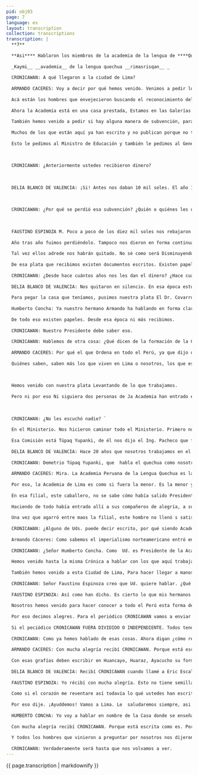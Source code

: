 ```yaml
---
pid: obj03
page: 7
language: es
layout: transcription
collection: transcriptions
transcription: |
  **7**
  
  **Asi**** Hablaron los miembros de la academia de la lengua de ****Quechua**
  
  _Kaymi__ __avademia__ de la lengua quechua __rimasrisqan__ _
  
  CRONICAWAN: A qué llegaron a la ciudad de Lima?
  
  ARMANDO CACERES: Voy a decir por qué hemos venido. Venimos a pedir lo siguiente: Se conoce desde que los incas existieron que del Cusco se expandió el idioma Quechua, recordando eso la Academia de la Lengua Quechua tiene una casa del Saber Buscamos desde hace veinte años que la verdad del Quechua sea admitida como tal.
  
  Acá están los hombres que envejecieron buscando el reconocimiento del Quechua. Como el Cusco está en el centro, como desde ahí brotó el runasimi para que todos la hablaran, queremos pedir: Que en el Cusco se construya una casa del saber.
  
  Ahora la Academía está en una casa prestada, Estamos en las Galerías Turísticas que son del Concejo Provincial El Concejo nos pide que devolvamos esa casa. Vivimos en esa casa, por eso desde CRONICAWAN agradecemos ese gesto.
  
  También hemos venido a pedir si hay alguna manera de subvención, para que publiquen libros, como ustedes saben las obras en castellano hemos traducido a nuestro Runasimi.
  
  Muchos de los que están aquí ya han escrito y no publican porque no tienen plata, Tal vez ni conoceremos lo que ellos han escrito.
  
  Esto le pedimos al Ministro de Educación y también le pedimos al General Velasco Alvarado.
  
  
  
  CRONICAWAN: ¿Anteriormente ustedes recibieron dinero?
  
  
  
  DELIA BLANCO DE VALENCIA: ¡Si! Antes nos daban 10 mil soles. El año 1959.
  
  
  
  CRONICAWAN: ¿Por qué se perdió esa subvención? ¿Quién o quiénes les quitó?
  
  
  
  FAUSTINO ESPINOZA M. Poco a poco de los diez mil soles nos rebajaron a dos mil soles. Fueron disminuyéndonos, no sé por qué será.
  
  Año tras año fuimos perdiéndolo. Tampoco nos dieron en forma continua los diez mil soles, algunas veces nos daban, otras no, hasta que finalmente nos recortaron todo.
  
  Tal vez ellos adrede nos habrán quitado. No sé como será Disminuyendo nomás se acabó.
  
  De esa plata que recibimos existen documentos escritos. Existen papeles.
  
  CRONICAWAN: ¿Desde hace cuántos años nos les dan el dinero? ¿Hace cuánto que no reciben subvención?
  
  DELIA BLANCO DE VALENCIA: Nos quitaron en silencio. En esa época estuvo de Presidente de la Academia el Dr. Humberto Covarrubias y yo era la Tesorera.
  
  Para pegar la casa que teníamos, pusimos nuestra plata El Dr. Covarrubias puso cinco mil soles y yo puse siete mil soles, eso completamos.
  
  Humberto Concha: Ya nuestro hermano Armando ha hablando en forma clara. Sólo debo agregar lo siguiente.
  
  De todo eso existen papeles. Desde esa época ni más recibimos.
  
  CRONICAWAN: Nuestro Presidente debe saber eso.
  
  CRONICAWAN: Hablemos de otra cosa: ¿Qué dicen de la formación de la Comisión de Alto Nivel?
  
  ARMANDO CACERES: Por qué el que Ordena en todo el Perú, ya que dijo que no habría más centralismo, por qué para el Quechua se ha procedido con criterio centralista.
  
  Quiénes saben, saben más los que viven en Lima o nosotros, los que estamos en el Cusco sabemos más el runasimi, Los que viven en el corazón: Ellos o nosotros. Es que nosotros no vendemos nuestro quechua.
  
  
  
  Hemos venido con nuestra plata Levantando de lo que trabajamos.
  
  Pero ni por eso Ni siguiera dos personas de Ja Academia han entrado en la Comisión.
  
  
  
  CRONICAWAN: ¿No les escuchó nadie? `
  
  En el Ministerio. Nos hicieron caminar todo el Ministerio. Primero nos hicieron ir donde el Coronel Inspector General de Educación Artemio Palomino. Ese mismo Coronel nos mandó donde el Coronel Marlo Villavicencio, después fuimos donde el Dr. Julio González. Recién él nos llevó a la oficina del Padre Morales, El nos dijo: La Comisión ya está integrada Nos reuniremos el día lunes, Asi nos dijo.
  
  Esa Comisión está Túpaq Yupanki, de él nos dijo el Ing. Pacheco que fue rector en el Cusco así: El nos dijo de este modo para que ya han venido. Túpaq Yupanki hace tiempo que ya está dando vueltas, asi nos dijo, ya le habrán escogido a Él, y con quien va a trabajar todo eso, entonces ustedes han venido por gusto.
  
  DELIA BLANCO DE VALENCIA: Hace 20 años que nosotros trabajamos en el Cusco. Aún así nos van a separar.
  
  CRONICAWAN: Demetrio Túpaq Yupanki, que  habla el quechua como nosotros es de la Academia no es cierto ¿Eso está mál?
  
  ARMANDO CACERES: Mira. La Academia Peruana de la Lengua Quechua es la madre. La madre del idioma. La madre del idioma está en el Cusco.
  
  Por eso, la Academia de Lima es como si fuera la menor. Es la menor y se llama filial.
  
  En esa filial, este caballero, no se sabe cómo había salido Presidente. Pero este caballero para qué lleva el nombre de Presidente.
  
  Haciendo de todo había entrado allí a sus compañeros de alegría, a sus alumnos había llevado para hacerse escoger él.
  
  Una vez que agarró entre maos la filial, este hombre no llenó s satisfacción las Órdenes de la Academia pro en él ya trabajaba con un señor norteamericano Zolá escribía como deba la gana y o gran libro con cuantos miles de miles sería ya que sabe hacer negocio.
  
  CRONICAWAN: ¿Alguno de Uds. puede decir escrito, por qué siendo Académico no respeta la grabas de la Academia?
  
  Armando Cáceres: Como sabemos el imperialismo norteamericano entró en todas partes, incluso al pueblo del Perú entero, Como ellos querían nomás trabajamos, Pero nuestro Gobierno los va botando poco a poco.  Pero ese imperialismo entró en el idioma Quechua, con ese señor Zolá, haciendo que retrocedamos, que nos equivoquemos haciendo que el idioma quechua no se clarifique, para no escribir bien el idioma Quechua. Como no so escribe bien. Traducen una cosa por otra, se empantanan así dentro de diez años, ya no existirá el idioma quechua.
  
  CRONICAWAN: ¿Señor Humberto Concha. Como  Ud. es Presidente de la Academia de la Lengua Quechua qué nos puede decir?
  
  Hemos venido hasta la misma Crónica a hablar con los que aquí trabajan. Queremos saludarlos a Ud. y seguidamente ponderamos lo que vienen haciendo.  Alabamos a Ud. porque están haciendo conocer el idioma del Cusco en todo el mundo. Sí, lo cierto, el verdadero lenguaje. Nosotros decimos que estan escribiendo correctamente los que trabajan en CRONICAWAN.
  
  También hemos venido a esta Ciudad de Lima, Para hacer llegar a manos del Ministro nuestro sistema de grafías. Para que todas las comisiones escriban bien con ayuda de ese sistema do grafías. Con nuestro alfabeto para que escriban con corrección.
  
  CRONICAWAN: Señor Faustino Espinoza creo que Ud. quiere hablar. ¿Qué dice Ud. señor Faustino?
  
  FAUSTINO ESPINOZA: Así como han dicho. Es cierto lo que mis hermanos hablan. Así ayudaré a terminar esta charla.
  
  Nosotros hemos venido para hacer conocer a todo el Perú esta forma de escritura También hemos venido para que todos los que hablamos quechua siempre estemos unidos, no podemos vivir separados. Un sólo corazón, una sola inteligencia debemos ser. Levantándonos todos debemos endulzar nuestro idioma Quechua aún más. Debemos hacerla madurar aún más.
  
  Por eso decimos alegres. Para el periódico CRONICAWAN vamos a enviar nuestros pensamientos, Todo lo que hagamos en la Academia enviaremos.
  
  Si el peciódico CRONICAWAN FUERA DIVIDIDO O INDEPENDIENTE. Todos tendríamos que juntamos  para trabajar en CRONICAWAN. Escribiríamos para llenar sus páginas. Podríamos enviar los días lunes nuestros escritos.
  
  CRONICAWAN: Como ya hemos hablado de esas cosas. Ahora digan ¿cómo recibieron el periódico CRONICAWAN. Halen sólo la verdad de nuestros errores?
  
  ARMANDO CACERES: Con mucha alegría recibí CRONICAWAN. Porque está escrito como nosotros escribimos en la Academia por eso. Esa forma de escribir deben seguir en todo el Perú.
  
  Con esas grafías deben escribir en Huancayo, Huaraz, Ayacucho su forma de hablar.
  
  DELIA BLANCO DE VALENCIA: Recibí CRONICAWAN cuando llamé a Eric Escalante. El me  aviso quienes escribían. Por eso contenta hice que todos miraran, así se habla diciéndoles.
  
  FAUSTINO ESPINOZA: Yo récibí con mucha alegría. Esto no tiene semilla de otras partes diciendo.
  
  Como si el corazón me reventare así todavía lo qué ustedes han escrito miré. Así deben hacer otros diciendo.
  
  Por eso dije. ¡Ayuddemos! Vamos a Lima. Le  saludaremos siempre, asi dije. Ayudaremos a escribir. Que mire prístino dije. Lo que está escrito en CRONICAWAN, debe ser patrón de Quechua, para que mirando CRONICAWAN, todo escriban así.
  
  HUMBERTO CONCHA: Yo voy a hablar en nombre de la Casa donde se enseña Quechua.
  
  Con mucha alegría recibí CRONICAWAN. Porque está escrita como es. Porque es el mejor Quechua. Estos periodistas, únicamente leyendo va a llegar a saber el  Quechua dije.
  
  Y todos los hombres que vinieron a preguntar por nosotros nos dijeron: Estos hombres que enseñan. Quechua nos dijeron: Los nombres propios so deben escribir como son.
  
  CRONICAWAN: Verdaderamente será hasta que nos volvamos a ver.
---
```


{{ page.transcription | markdownify }}

